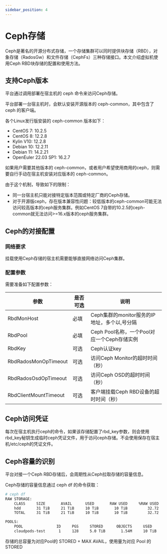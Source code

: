 ```yaml
---
sidebar_position: 4
---
```


# Ceph存储

Ceph是著名的开源分布式存储，一个存储集群可以同时提供块存储（RBD），对象存储（RadosGw）和文件存储（CephFs）三种存储接口。本文介绍虚拟机使用Ceph RBD块存储的配置和使用方法。

## 支持Ceph版本

平台通过调用部署在宿主机的 ceph 命令来访问Ceph存储。

平台部署一台宿主机时，会默认安装开源版本的 ceph-common，其中包含了 ceph 的客户端。

各个Linux发行版安装的 ceph-common 版本如下：

* CentOS 7: 10.2.5
* CentOS 8: 12.2.8
* Kylin V10: 12.2.8
* Debian 10: 12.2.11
* Debian 11: 14.2.21
* OpenEuler 22.03 SP1: 16.2.7

如果用户需要其他版本的 ceph-common，或者用户希望使用商用的ceph，则需要自行手动在宿主机安装对应版本的 ceph-common。

由于这个机制，导致如下的限制：

* 同一台宿主机只能对接特定版本范围或特定厂商的Ceph存储。
* 对于开源版ceph，存在版本兼容性问题：较低版本的ceph-common可能无法访问较高版本的ceph服务集群。例如CentOS 7自带的10.2.5的ceph-common就无法访问>=16.x版本的ceph服务集群。

## Ceph的对接配置

### 网络要求

挂载使用Ceph存储的宿主机需要能够直接网络访问Ceph集群。

### 配置参数

需要准备如下配置参数：

| 参数                   | 是否可选 | 说明                                     |
|-----------------------|---------|-----------------------------------------|
| RbdMonHost            | 必填     | Ceph集群的monitor服务的IP地址，多个以,号分隔 | 
| RbdPool               | 必填     | Ceph Pool名称，一个Pool对应一个Ceph存储实例  |
| RbdKey                | 可选     | Ceph认证key                              |
| RbdRadosMonOpTimeout  | 可选     | 访问Ceph Monitor的超时时间（秒）            |
| RbdRadosOsdOpTimeout  | 可选     | 访问Ceph OSD的超时时间（秒）                |
| RbdClientMountTimeout | 可选     | 客户端挂载Ceph RBD设备的超时时间（秒）        |

## Ceph访问凭证

每次在宿主机执行ceph的命令，如果该存储配置了rbd_key参数，则会使用rbd_key秘钥生成临时ceph凭证文件，用于访问ceph存储。不会使用保存在宿主机/etc/ceph的凭证文件。

## Ceph容量的识别

平台对接一个Ceph RBD存储后，会周期性从Ceph拉取存储的容量信息。

Ceph存储的容量信息通过 ceph df 的命令获取：

```bash
# ceph df
RAW STORAGE:
    CLASS     SIZE       AVAIL      USED       RAW USED     %RAW USED
    hdd       31 TiB     21 TiB     10 TiB       10 TiB         32.72
    TOTAL     31 TiB     21 TiB     10 TiB       10 TiB         32.72

POOLS:
    POOL               ID     PGS     STORED      OBJECTS     USED       %USED     MAX AVAIL
    cloudpods-test      1     128     5.0 TiB       1.54M     10 TiB     31.62        11 TiB
```

存储的总容量为对应Pool的 STORED + MAX AVAIL，使用量为对应 Pool 的 STORED
